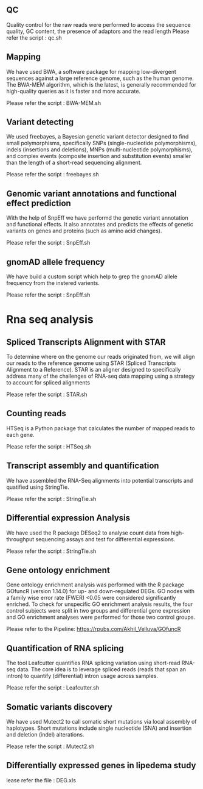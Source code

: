 
## QC
Quality control for the raw reads were performed to access the sequence quality, GC content,
the presence of adaptors and the read length
Please refer the script : qc.sh

## Mapping
We have used BWA, a software package for mapping low-divergent sequences against a large reference genome, such as the human genome. The
BWA-MEM algorithm, which is the latest, is generally recommended for high-quality queries as it is faster and more accurate.

Please refer the script : BWA-MEM.sh

## Variant detecting
We used freebayes, a Bayesian genetic variant detector designed to find small polymorphisms, specifically SNPs (single-nucleotide polymorphisms), indels (insertions and deletions), MNPs (multi-nucleotide polymorphisms), and complex events (composite insertion and substitution events) smaller than the length of a short-read sequencing alignment.


Please refer the script : freebayes.sh

## Genomic variant annotations and functional effect prediction
 With the help of SnpEff we have performd the genetic variant annotation and functional effects. It also annotates and predicts the effects of genetic variants on genes and proteins (such as amino acid changes).


Please refer the script : SnpEff.sh

## gnomAD allele frequency
We have build a custom script which help to grep the gnomAD allele frequency from the instered varients.


Please refer the script : SnpEff.sh

# Rna seq analysis
## Spliced Transcripts Alignment with STAR
To determine where on the genome our reads originated from, we will align our reads to the reference genome using STAR (Spliced Transcripts Alignment to a Reference). STAR is an aligner designed to specifically address many of the challenges of RNA-seq data mapping using a strategy to account for spliced alignments


Please refer the script : STAR.sh
## Counting reads
HTSeq is a Python package that calculates the number of mapped reads to each gene.


Please refer the script : HTSeq.sh
## Transcript assembly and quantification
We have assembled the RNA-Seq alignments into potential transcripts and quatified using StringTie.


Please refer the script : StringTie.sh
## Differential expression Analysis
We have used the R package DESeq2 to analyse count data from high-throughput sequencing assays and test for differential expressions.


Please refer the script : StringTie.sh
## Gene ontology enrichment
Gene ontology enrichment analysis was performed with the R package GOfuncR (version 1.14.0) for up- and down-regulated DEGs. GO nodes with a family wise error rate (FWER) <0.05 were considered significantly enriched. To check for unspecific GO enrichment analysis results, the four control subjects were split in two groups and differential gene expression and GO enrichment analyses were performed for those two control groups.

Please refer to the Pipeline: https://rpubs.com/Akhil_Velluva/GOfuncR
## Quantification of RNA splicing
The tool Leafcutter quantifies RNA splicing variation using short-read RNA-seq data. The core idea is to leverage spliced reads (reads that span an intron) to quantify (differential) intron usage across samples.

Please refer the script : Leafcutter.sh

## Somatic variants discovery
We have used Mutect2 to call somatic short mutations via local assembly of haplotypes. Short mutations include single nucleotide (SNA) and insertion and deletion (indel) alterations.

Please refer the script : Mutect2.sh

## Differentially expressed genes in lipedema study
lease refer the file : DEG.xls

